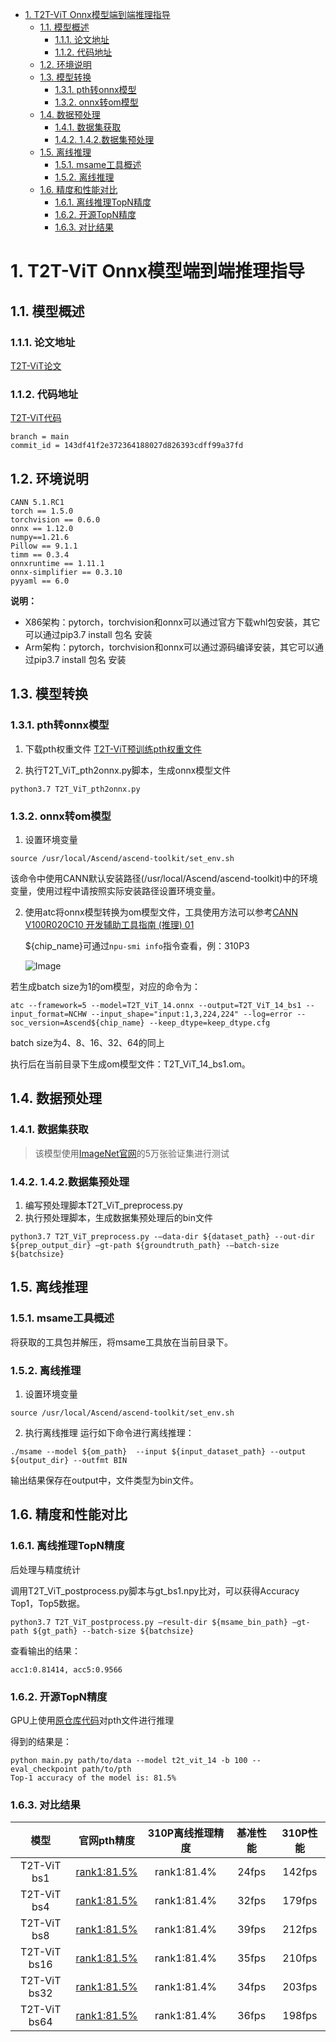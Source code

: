 - [1. T2T-ViT Onnx模型端到端推理指导](#1-T2T-ViT-onnx模型端到端推理指导)
  - [1.1. 模型概述](#11-模型概述)
  	- [1.1.1. 论文地址](#111-论文地址)
  	- [1.1.2. 代码地址](#112-代码地址)
  - [1.2. 环境说明](#12-环境说明)
  - [1.3. 模型转换](#13-模型转换)
  	- [1.3.1. pth转onnx模型](#131-pth转onnx模型)
  	- [1.3.2. onnx转om模型](#132-onnx转om模型)
  - [1.4. 数据预处理](#14-数据预处理)
  	- [1.4.1. 数据集获取](#141-数据集获取)
  	- [1.4.2. 1.4.2.数据集预处理](#142-142数据集预处理)
  - [1.5. 离线推理](#15-离线推理)
  	- [1.5.1. msame工具概述](#151-msame工具概述)
  	- [1.5.2.  离线推理](#152--离线推理)
  - [1.6. 精度和性能对比](#16-精度和性能对比)
  	- [1.6.1. 离线推理TopN精度](#161-离线推理topn精度)
  	- [1.6.2. 开源TopN精度](#162-开源topn精度)
  	- [1.6.3. 对比结果](#163-对比结果)

# 1. T2T-ViT Onnx模型端到端推理指导

## 1.1. 模型概述


### 1.1.1. 论文地址

[T2T-ViT论文](https://arxiv.org/abs/2101.11986)

### 1.1.2. 代码地址

[T2T-ViT代码](https://github.com/yitu-opensource/T2T-ViT)
```
branch = main
commit_id = 143df41f2e372364188027d826393cdff99a37fd
```

## 1.2. 环境说明


```
CANN 5.1.RC1
torch == 1.5.0
torchvision == 0.6.0
onnx == 1.12.0
numpy==1.21.6
Pillow == 9.1.1
timm == 0.3.4
onnxruntime == 1.11.1
onnx-simplifier == 0.3.10
pyyaml == 6.0
```

 **说明：**

- X86架构：pytorch，torchvision和onnx可以通过官方下载whl包安装，其它可以通过pip3.7 install 包名 安装
- Arm架构：pytorch，torchvision和onnx可以通过源码编译安装，其它可以通过pip3.7 install 包名 安装

## 1.3. 模型转换

### 1.3.1. pth转onnx模型

1. 下载pth权重文件
   [T2T-ViT预训练pth权重文件](https://github.com/yitu-opensource/T2T-ViT)

4. 执行T2T_ViT_pth2onnx.py脚本，生成onnx模型文件

```
python3.7 T2T_ViT_pth2onnx.py
```

### 1.3.2. onnx转om模型

1. 设置环境变量

```
source /usr/local/Ascend/ascend-toolkit/set_env.sh
```

该命令中使用CANN默认安装路径(/usr/local/Ascend/ascend-toolkit)中的环境变量，使用过程中请按照实际安装路径设置环境变量。

2. 使用atc将onnx模型转换为om模型文件，工具使用方法可以参考[CANN V100R020C10 开发辅助工具指南 (推理) 01](https://support.huawei.com/enterprise/zh/doc/EDOC1100164868?idPath=23710424%7C251366513%7C22892968%7C251168373)

   ${chip_name}可通过`npu-smi info`指令查看，例：310P3

   ![Image](https://gitee.com/ascend/ModelZoo-PyTorch/raw/master/ACL_PyTorch/images/310P3.png)

若生成batch size为1的om模型，对应的命令为：

```
atc --framework=5 --model=T2T_ViT_14.onnx --output=T2T_ViT_14_bs1 --input_format=NCHW --input_shape="input:1,3,224,224" --log=error --soc_version=Ascend${chip_name} --keep_dtype=keep_dtype.cfg
```

batch size为4、8、16、32、64的同上

执行后在当前目录下生成om模型文件：T2T_ViT_14_bs1.om。

## 1.4. 数据预处理


### 1.4.1. 数据集获取

> 该模型使用[ImageNet官网](http://www.image-net.org/)的5万张验证集进行测试

### 1.4.2. 1.4.2.数据集预处理

1. 编写预处理脚本T2T_ViT_preprocess.py
2. 执行预处理脚本，生成数据集预处理后的bin文件

```
python3.7 T2T_ViT_preprocess.py -–data-dir ${dataset_path} --out-dir ${prep_output_dir} –gt-path ${groundtruth_path} -–batch-size ${batchsize}
```

## 1.5. 离线推理

### 1.5.1. msame工具概述

将获取的工具包并解压，将msame工具放在当前目录下。

### 1.5.2.  离线推理

1. 设置环境变量

``` 
source /usr/local/Ascend/ascend-toolkit/set_env.sh 
```

2. 执行离线推理
   运行如下命令进行离线推理：

```
./msame --model ${om_path}  --input ${input_dataset_path} --output ${output_dir} --outfmt BIN
```

输出结果保存在output中，文件类型为bin文件。

## 1.6. 精度和性能对比

### 1.6.1. 离线推理TopN精度

后处理与精度统计

调用T2T_ViT_postprocess.py脚本与gt_bs1.npy比对，可以获得Accuracy Top1，Top5数据。

```
python3.7 T2T_ViT_postprocess.py –result-dir ${msame_bin_path} –gt-path ${gt_path} --batch-size ${batchsize}
```

查看输出的结果：

```
acc1:0.81414, acc5:0.9566
```


### 1.6.2. 开源TopN精度

GPU上使用[原仓库代码](https://github.com/yitu-opensource/T2T-ViT)对pth文件进行推理

得到的结果是：

```
python main.py path/to/data --model t2t_vit_14 -b 100 --eval_checkpoint path/to/pth
Top-1 accuracy of the model is: 81.5%
```

### 1.6.3. 对比结果

|     模型     |                        官网pth精度                        | 310P离线推理精度 | 基准性能 | 310P性能 |
| :----------: | :-------------------------------------------------------: | :--------------: | :------: | :------: |
| T2T-ViT bs1  | [rank1:81.5%](https://github.com/yitu-opensource/T2T-ViT) |   rank1:81.4%    |  24fps   |  142fps  |
| T2T-ViT bs4  | [rank1:81.5%](https://github.com/yitu-opensource/T2T-ViT) |   rank1:81.4%    |  32fps   |  179fps  |
| T2T-ViT bs8  | [rank1:81.5%](https://github.com/yitu-opensource/T2T-ViT) |   rank1:81.4%    |  39fps   |  212fps  |
| T2T-ViT bs16 | [rank1:81.5%](https://github.com/yitu-opensource/T2T-ViT) |   rank1:81.4%    |  35fps   |  210fps  |
| T2T-ViT bs32 | [rank1:81.5%](https://github.com/yitu-opensource/T2T-ViT) |   rank1:81.4%    |  34fps   |  203fps  |
| T2T-ViT bs64 | [rank1:81.5%](https://github.com/yitu-opensource/T2T-ViT) |   rank1:81.4%    |  36fps   |  198fps  |